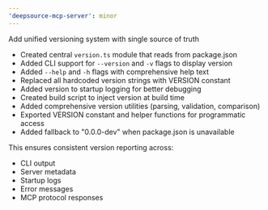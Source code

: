 ```yaml
---
'deepsource-mcp-server': minor
---
```


Add unified versioning system with single source of truth

- Created central `version.ts` module that reads from package.json
- Added CLI support for `--version` and `-v` flags to display version
- Added `--help` and `-h` flags with comprehensive help text
- Replaced all hardcoded version strings with VERSION constant
- Added version to startup logging for better debugging
- Created build script to inject version at build time
- Added comprehensive version utilities (parsing, validation, comparison)
- Exported VERSION constant and helper functions for programmatic access
- Added fallback to "0.0.0-dev" when package.json is unavailable

This ensures consistent version reporting across:

- CLI output
- Server metadata
- Startup logs
- Error messages
- MCP protocol responses
